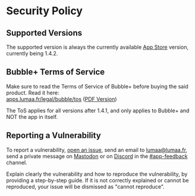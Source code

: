 # Security Policy

## Supported Versions
The supported version is always the currently available [App Store](https://d.lumaa.fr/OTTpIw) version, currently being 1.4.2.

## Bubble+ Terms of Service
Make sure to read the Terms of Service of Bubble+ before buying the said product. Read it here:\
[apps.lumaa.fr/legal/bubble/tos](https://apps.lumaa.fr/legal/bubble/tos) ([PDF Version](https://d.lumaa.fr/tosplus))

The ToS applies for all versions after 1.4.1, and only applies to Bubble+ and NOT the app in itself.

## Reporting a Vulnerability

To report a vulnerability, [open an issue](https://github.com/lumaa-dev/BubbleApp/issues/new?assignees=&labels=&projects=&template=bug_report.md&title=[Vulnerability]+Title), send an email to [lumaa@lumaa.fr](mailto:lumaa@lumaa.fr), send a private message on [Mastodon](https://mastodonshare.com/?text=@Bubble@mastodon.online+[Vulnerability]+Explain+the+vulnerability+here) or on [Discord](https://discord.gg/MaHcRbkX46) in the [#app-feedback](https://discord.com/channels/1206293130236788846/1206314908040568852) channel.

Explain clearly the vulnerability and how to reproduce the vulnerability, by providing a step-by-step guide. If it is not correctly explained or cannot be reproduced, your issue will be dismissed as "cannot reproduce".
